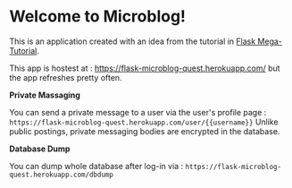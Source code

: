 # Welcome to Microblog!

This is an application created with an idea from the tutorial in [Flask Mega-Tutorial](https://blog.miguelgrinberg.com/post/the-flask-mega-tutorial-part-i-hello-world).

This app is hostest at : https://flask-microblog-quest.herokuapp.com/ but the app refreshes pretty often.

**Private Massaging**

You can send a private message to a user via the user's profile page : `https://flask-microblog-quest.herokuapp.com/user/{{username}}`
Unlike public postings, private messaging bodies are encrypted in the database.

**Database Dump**

You can dump whole database after log-in via : `https://flask-microblog-quest.herokuapp.com/dbdump`

